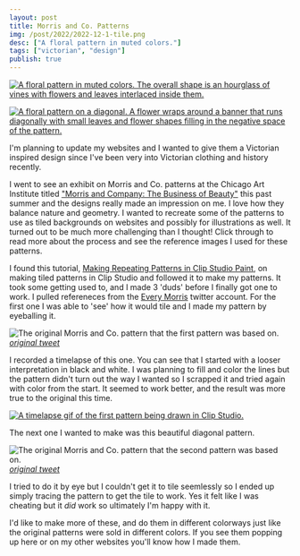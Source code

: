 ```yaml
---
layout: post
title: Morris and Co. Patterns
img: /post/2022/2022-12-1-tile.png
desc: ["A floral pattern in muted colors."]
tags: ["victorian", "design"]
publish: true
---
```


<a href="{{ site.img_base_url }}/post/2022/2022-12-1-tile.png" title="Fullsize"><img src="{{ site.img_base_url }}/post/2022/2022-12-1-tile.png" alt="A floral pattern in muted colors. The overall shape is an hourglass of vines with flowers and leaves interlaced inside them."></a>

<a href="{{ site.img_base_url }}/post/2022/2022-12-1-diagonal-tile.png" title="Fullsize"><img src="{{ site.img_base_url }}/post/2022/2022-12-1-diagonal-tile.png" alt="A floral pattern on a diagonal. A flower wraps around a banner that runs diagonally with small leaves and flower shapes filling in the negative space of the pattern."></a>

I'm planning to update my websites and I wanted to give them a Victorian inspired design since I've been very into Victorian clothing and history recently.

I went to see an exhibit on Morris and Co. patterns at the Chicago Art Institute titled ["Morris and Company: The Business of Beauty"](https://www.artic.edu/exhibitions/9325/morris-and-company-the-business-of-beauty) this past summer and the designs really made an impression on me. I love how they balance nature and geometry. I wanted to recreate some of the patterns to use as tiled backgrounds on websites and possibly for illustrations as well. It turned out to be much more challenging than I thought! Click through to read more about the process and see the reference images I used for these patterns. 

<!--more-->

I found this tutorial, [Making Repeating Patterns in Clip Studio Paint](https://tips.clip-studio.com/en-us/articles/2837#0ae9e560), on making tiled patterns in Clip Studio and followed it to make my patterns. It took some getting used to, and I made 3 'duds' before I finally got one to work. I pulled refereneces from the [Every Morris](https://twitter.com/EveryMorris) twitter account. For the first one I was able to 'see' how it would tile and I made my pattern by eyeballing it.

![The original Morris and Co. pattern that the first pattern was based on.](https://pbs.twimg.com/media/EoqbRL6XMAIL6G6?format=jpg&name=small)  
[*original tweet*](https://twitter.com/EveryMorris/status/1336053321791123458)

I recorded a timelapse of this one. You can see that I started with a looser interpretation in black and white. I was planning to fill and color the lines but the pattern didn't turn out the way I wanted so I scrapped it and tried again with color from the start. It seemed to work better, and the result was more true to the original this time.

<a href="{{ site.img_base_url }}/post/2022/2022-12-1-tile.gif" title="Fullsize"><img src="{{ site.img_base_url }}/post/2022/2022-12-1-tile.gif" alt="A timelapse gif of the first pattern being drawn in Clip Studio."></a>

The next one I wanted to make was this beautiful diagonal pattern.

![The original Morris and Co. pattern that the second pattern was based on.](https://pbs.twimg.com/media/FMN3V8xXoAw5dxq?format=jpg&name=small)  
[*original tweet*](https://twitter.com/EveryMorris/status/1496170754488082445)

I tried to do it by eye but I couldn't get it to tile seemlessly so I ended up simply tracing the pattern to get the tile to work. Yes it felt like I was cheating but it *did* work so ultimately I'm happy with it.

I'd like to make more of these, and do them in different colorways just like the original patterns were sold in different colors. If you see them popping up here or on my other websites you'll know how I made them.





